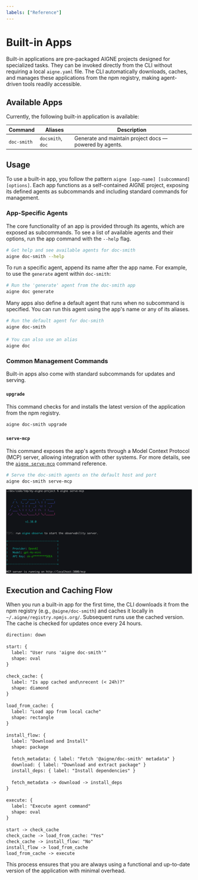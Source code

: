 ```yaml
---
labels: ["Reference"]
---
```


# Built-in Apps

Built-in applications are pre-packaged AIGNE projects designed for specialized tasks. They can be invoked directly from the CLI without requiring a local `aigne.yaml` file. The CLI automatically downloads, caches, and manages these applications from the npm registry, making agent-driven tools readily accessible.

## Available Apps

Currently, the following built-in application is available:

| Command | Aliases | Description |
|---|---|---|
| `doc-smith` | `docsmith`, `doc` | Generate and maintain project docs — powered by agents. |

## Usage

To use a built-in app, you follow the pattern `aigne [app-name] [subcommand] [options]`. Each app functions as a self-contained AIGNE project, exposing its defined agents as subcommands and including standard commands for management.

### App-Specific Agents

The core functionality of an app is provided through its agents, which are exposed as subcommands. To see a list of available agents and their options, run the app command with the `--help` flag.

```bash
# Get help and see available agents for doc-smith
aigne doc-smith --help
```

To run a specific agent, append its name after the app name. For example, to use the `generate` agent within `doc-smith`:

```bash
# Run the 'generate' agent from the doc-smith app
aigne doc generate
```

Many apps also define a default agent that runs when no subcommand is specified. You can run this agent using the app's name or any of its aliases.

```bash
# Run the default agent for doc-smith
aigne doc-smith

# You can also use an alias
aigne doc
```

### Common Management Commands

Built-in apps also come with standard subcommands for updates and serving.

#### `upgrade`

This command checks for and installs the latest version of the application from the npm registry.

```bash
aigne doc-smith upgrade
```

#### `serve-mcp`

This command exposes the app's agents through a Model Context Protocol (MCP) server, allowing integration with other systems. For more details, see the [`aigne serve-mcp`](./command-reference-serve-mcp.md) command reference.

```bash
# Serve the doc-smith agents on the default host and port
aigne doc-smith serve-mcp
```

![Running an MCP server for a built-in app](../assets/run-mcp-service.png)

## Execution and Caching Flow

When you run a built-in app for the first time, the CLI downloads it from the npm registry (e.g., `@aigne/doc-smith`) and caches it locally in `~/.aigne/registry.npmjs.org/`. Subsequent runs use the cached version. The cache is checked for updates once every 24 hours.

```d2
direction: down

start: {
  label: "User runs 'aigne doc-smith'"
  shape: oval
}

check_cache: {
  label: "Is app cached and\nrecent (< 24h)?"
  shape: diamond
}

load_from_cache: {
  label: "Load app from local cache"
  shape: rectangle
}

install_flow: {
  label: "Download and Install"
  shape: package

  fetch_metadata: { label: "Fetch '@aigne/doc-smith' metadata" }
  download: { label: "Download and extract package" }
  install_deps: { label: "Install dependencies" }

  fetch_metadata -> download -> install_deps
}

execute: {
  label: "Execute agent command"
  shape: oval
}

start -> check_cache
check_cache -> load_from_cache: "Yes"
check_cache -> install_flow: "No"
install_flow -> load_from_cache
load_from_cache -> execute
```

This process ensures that you are always using a functional and up-to-date version of the application with minimal overhead.